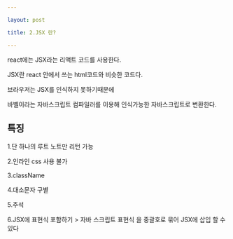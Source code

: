 ```yaml
---

layout: post

title: 2.JSX 란?

---
```


react에는 JSX라는 리액트 코드를 사용한다.


JSX란 react 안에서 쓰는 html코드와 비슷한 코드다.


브라우저는 JSX를 인식하지 못하기때문에 

바벨이라는 자바스크립트 컴파일러를 이용해 인식가능한 자바스크립트로 변환한다.


## 특징

1.단 하나의 루트 노트만 리턴 가능

2.인라인 css 사용 불가

3.className

4.대소문자 구별

5.주석

6.JSX에 표현식 포함하기 > 자바 스크립트 표현식 을 중괄호로 묶어 JSX에 삽입 할 수 있다
